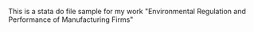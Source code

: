 This is a stata do file sample for my work "Environmental Regulation and Performance of Manufacturing Firms"
